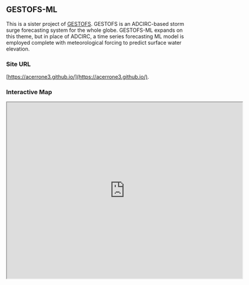 ## GESTOFS-ML
This is a sister project of [GESTOFS](https://gm-ling.github.io/GESTOFS-develop/).  GESTOFS is an ADCIRC-based storm surge forecasting system for the whole globe.  GESTOFS-ML expands on this theme, but in place of ADCIRC, a time series forecasting ML model is employed complete with meteorological forcing to predict surface water elevation.

### Site URL
[https://acerrone3.github.io/](https://acerrone3.github.io/).

### Interactive Map
<iframe src="https://www.google.com/maps/d/embed?mid=1x20MmD8tngH3iC0dzQzyUGJKY5raH6Y&ehbc=2E312F" width="640" height="480"></iframe>
